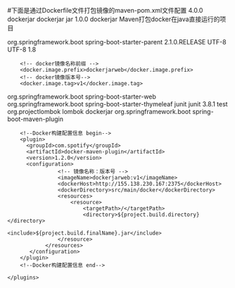 #下面是通过Dockerfile文件打包镜像的maven-pom.xml文件配置
<project xmlns="http://maven.apache.org/POM/4.0.0" xmlns:xsi="http://www.w3.org/2001/XMLSchema-instance"
  xsi:schemaLocation="http://maven.apache.org/POM/4.0.0 http://maven.apache.org/maven-v4_0_0.xsd">
  <modelVersion>4.0.0</modelVersion>
  <groupId>dockerjar</groupId>
  <artifactId>dockerjar</artifactId>
  <packaging>jar</packaging>
  <version>1.0.0</version>
  <name>dockerjar</name>
  <description>Maven打包docker在java直接运行的项目</description>
   <!-- Spring boot 版本 -->
   <parent>
		<groupId>org.springframework.boot</groupId>
		<artifactId>spring-boot-starter-parent</artifactId>
		<version>2.1.0.RELEASE</version>
  </parent>
   <!-- 配置编码格式  begin -->
  <properties>
        <project.build.sourceEncoding>UTF-8</project.build.sourceEncoding>
        <project.reporting.outputEncoding>UTF-8</project.reporting.outputEncoding>
        <java.version>1.8</java.version>
        
        <!-- docker镜像名称前缀 -->
        <docker.image.prefix>dockerjarweb</docker.image.prefix>
        <!-- docker镜像版本号-->
        <docker.image.tag>v1</docker.image.tag>
        
  </properties>
  <!-- 配置编码格式  end -->

<!-- JAR包配置  begin-->
  <dependencies>
		<!-- SpringBoot web用到的JAR -->
	    <dependency>
	    	<groupId>org.springframework.boot</groupId>
	    	<artifactId>spring-boot-starter-web</artifactId>
  		</dependency>
  		<!-- Springboot与页面交互（thymeleaf工具） -->
  		<dependency>
		    <groupId>org.springframework.boot</groupId>
		    <artifactId>spring-boot-starter-thymeleaf</artifactId>
		</dependency> 
  		<!-- JUnit单元测试工具 -->
	    <dependency>
	      <groupId>junit</groupId>
	      <artifactId>junit</artifactId>
	      <version>3.8.1</version>
	      <scope>test</scope>
	    </dependency>
    	<!-- 日志输出 jar -->
	    <dependency>
    		<groupId>org.projectlombok</groupId>
    		<artifactId>lombok</artifactId>
    	</dependency>

    	
  </dependencies>
  <!-- JAR包配置  end-->
  
  
  
  <!-- 插件配置  begin -->
  <build>
  <finalName>dockerjar</finalName>
    <plugins>
    	 <!-- 打包配置 -->
    	 <plugin>
              <groupId>org.springframework.boot</groupId>
              <artifactId>spring-boot-maven-plugin</artifactId>
         </plugin>
         
	  	<!--Docker构建配置信息 begin-->
		<plugin>
	      <groupId>com.spotify</groupId>
	      <artifactId>docker-maven-plugin</artifactId>
	      <version>1.2.0</version>
		  <configuration>
		  			<!-- 镜像名称：版本号 -->
                    <imageName>dockerjarweb:v1</imageName>
                    <dockerHost>http://155.138.230.167:2375</dockerHost>
                    <dockerDirectory>src/main/docker</dockerDirectory>
                    <resources>
                        <resource>
                            <targetPath>/</targetPath>
                            <directory>${project.build.directory}</directory>
                            <include>${project.build.finalName}.jar</include>
                    </resource>
                </resources>
           </configuration>
	    </plugin>
		<!--Docker构建配置信息 end-->
	
    </plugins>
  </build>
   <!-- 插件配置  end -->
</project>
